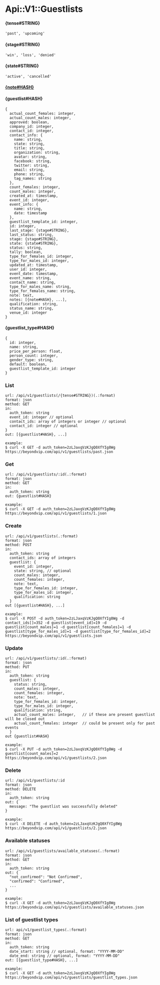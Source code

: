 # Api::V1::Guestlists

#### {tense#STRING}
    'past', 'upcoming'

#### {stage#STRING}
    'win', 'loss', 'denied'

#### {state#STRING}
    'active', 'cancelled'

#### [{note#HASH}](/api/notes.md#notehash)

#### {guestlist#HASH}
    {
      actual_count_females: integer,
      actual_count_males: integer,
      approved: boolean,
      company_id: integer,
      contact_id: integer,
      contact_info: {
        name: string,
        state: string,
        title: string,
        organization: string,
        avatar: string,
        facebook: string,
        twitter: string,
        email: string,
        phone: string,
        tag_names: string
      },
      count_females: integer,
      count_males: integer,
      created_at: timestamp,
      event_id: integer,
      event_info: {
        name: string,
        date: timestamp
      },
      guestlist_template_id: integer,
      id: integer,
      last_stage: {stage#STRING},
      last_status: string,
      stage: {stage#STRING},
      state: {state#STRING},
      status: string,
      tally: boolean,
      type_for_females_id: integer,
      type_for_males_id: integer,
      updated_at: timestamp,
      user_id: integer,
      event_date: timestamp,
      event_name: string,
      contact_name: string,
      type_for_males_name: string,
      type_for_females_name: string,
      note: text,
      notes: [{note#HASH}, ...],
      qualification: string,
      status_name: string,
      venue_id: integer
    }

#### {guestlist_type#HASH}
    {
      id: integer,
      name: string,
      price_per_person: float,
      person_count: integer,
      gender_type: string,
      default: boolean,
      guestlist_template_id: integer
    }

### List
    url: /api/v1/guestlists(/{tense#STRING})(.:format)
    format: json
    method: GET
    in:
      auth_token: string
      event_id: integer // optional
      contact_ids: array of integers or integer // optional
      contact_id: integer // optional
    }
    out: [{guestlist#HASH}, ...]

    example:
    $ curl -X GET -d auth_token=2zLJaxqVzKJgQ0XfYIg8Wg https://beyondvip.com/api/v1/guestlists/past.json

### Get
    url: /api/v1/guestlists/:id(.:format)
    format: json
    method: GET
    in:
      auth_token: string
    out: {guestlist#HASH}

    example:
    $ curl -X GET -d auth_token=2zLJaxqVzKJgQ0XfYIg8Wg https://beyondvip.com/api/v1/guestlists/1.json

### Create
    url: /api/v1/guestlists(.:format)
    format: json
    method: POST
    in:
      auth_token: string
      contact_ids: array of integers
      guestlist: {
        event_id: integer,
        state: string, // optional
        count_males: integer,
        count_females: integer,
        note: text,
        type_for_females_id: integer,
        type_for_males_id: integer,
        qualification: string
      }
    out [{guestlist#HASH}, ...]

    example:
    $ curl -X POST -d auth_token=2zLJaxqVzKJgQ0XfYIg8Wg -d contact_ids[]=352 -d guestlist[event_id]=19 -d guestlist[count_males]=1 -d guestlist[count_females]=1 -d guestlist[type_for_males_id]=1 -d guestlist[type_for_females_id]=2 https://beyondvip.com/api/v1/guestlists.json

### Update
    url: /api/v1/guestlists/:id(.:format)
    format: json
    method: PUT
    in:
      auth_token: string
      guestlist: {
        status: string,
        count_males: integer,
        count_females: integer,
        note: text,
        type_for_females_id: integer,
        type_for_males_id: integer,
        qualification: string,
        actual_count_males: integer,   // if these are present guestlist will be closed out
        actual_count_females: integer  // could be present only for past events
      }
    out {guestlist#HASH}

    example:
    $ curl -X PUT -d auth_token=2zLJaxqVzKJgQ0XfYIg8Wg -d guestlist[count_males]=2 https://beyondvip.com/api/v1/guestlists/2.json

### Delete
    url: /api/v1/guestlists/:id
    format: json
    method: DELETE
    in:
      auth_token: string
    out: {
      message: "The guestlist was successfully deleted"
    }

    example:
    $ curl -X DELETE -d auth_token=2zLJaxqVzKJgQ0XfYIg8Wg https://beyondvip.com/api/v1/guestlists/2.json

### Available statuses
    url: /api/v1/guestlists/available_statuses(.:format)
    format: json
    method: GET
    in:
      auth_token: string
    out: {
      "not_confirmed": "Not Confirmed",
      "confirmed": "Confirmed",
      ...
    }

    example:
    $ curl -X GET -d auth_token=2zLJaxqVzKJgQ0XfYIg8Wg https://beyondvip.com/api/v1/guestlists/available_statuses.json

### List of guestlist types
    url: api/v1/guestlist_types(.:format)
    format: json
    method: GET
    in:
      auth_token: string
      date_start: string // optional, format: "YYYY-MM-DD"
      date_end: string // optional, format: "YYYY-MM-DD"
    out: [{guestlist_type#HASH}, ...]

    example:
    $ curl -X GET -d auth_token=2zLJaxqVzKJgQ0XfYIg8Wg https://beyondvip.com/api/v1/guestlists/guestlist_types.json
